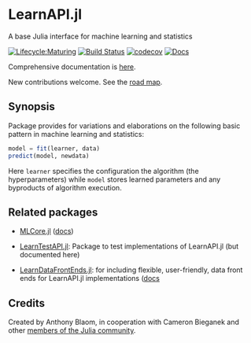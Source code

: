 # LearnAPI.jl

A base Julia interface for machine learning and statistics

[![Lifecycle:Maturing](https://img.shields.io/badge/Lifecycle-Maturing-007EC6)](ROADMAP.md)
[![Build Status](https://github.com/JuliaAI/LearnAPI.jl/workflows/CI/badge.svg)](https://github.com/JuliaAI/LearnAPI.jl/actions)
[![codecov](https://codecov.io/gh/JuliaAI/LearnAPI.jl/graph/badge.svg?token=9IWT9KYINZ)](https://codecov.io/gh/JuliaAI/LearnAPI.jl?branch=dev)
[![Docs](https://img.shields.io/badge/docs-dev-blue.svg)](https://juliaai.github.io/LearnAPI.jl/dev/)

Comprehensive documentation is [here](https://juliaai.github.io/LearnAPI.jl/dev/).

New contributions welcome. See the [road map](ROADMAP.md).

## Synopsis

Package provides for variations and elaborations on the following basic pattern in machine
learning and statistics:

```julia
model = fit(learner, data)
predict(model, newdata)
```

Here `learner` specifies the configuration the algorithm (the hyperparameters) while
`model` stores learned parameters and any byproducts of algorithm execution.

## Related packages

- [MLCore.jl](https://github.com/JuliaML/MLCore.jl) ([docs](https://juliaml.github.io/MLCore.jl/stable/api/#Core-API))

- [LearnTestAPI.jl](https://github.com/JuliaAI/LearnTestAPI.jl): Package to test implementations of LearnAPI.jl (but documented here)

- [LearnDataFrontEnds.jl](https://github.com/JuliaAI/LearnDataFrontEnds.jl): for including flexible, user-friendly, data front ends for LearnAPI.jl implementations ([docs]((https://juliaai.github.io/stable/))


## Credits

Created by Anthony Blaom, in cooperation with Cameron Bieganek and other [members of the
Julia
community](https://discourse.julialang.org/t/ann-learnapi-jl-proposal-for-a-basement-level-machine-learning-api/93048).

